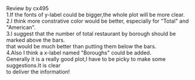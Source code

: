 <br><br><br><br>Review by cx495
<br>1.If the fonts of y-label could be bigger,the whole plot will be more clear.
<br>2.I think more constrative color would be better, especially for "Total" and "American".
<br>3.I suggest that the number of total restaurant by borough should be marked above the bars.
<br>that would be much better than putting them below the bars.
<br>4.Also I think a x-label named "Boroughs" could be added.
<br>Generally it is a really good plot,I have to be picky to make some suggestions.It is clear
<br>to deliver the information!

